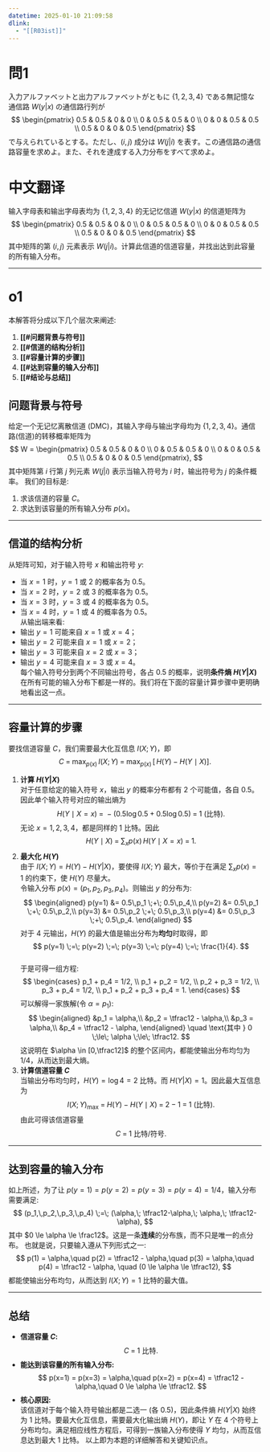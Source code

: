 ```yaml
---
datetime: 2025-01-10 21:09:58
dlink:
  - "[[R03ist]]"
---
```

# 問1
入力アルファベットと出力アルファベットがともに $\{1, 2, 3, 4\}$ である無記憶な通信路 $W(y|x)$ の通信路行列が
$$
\begin{pmatrix}
0.5 & 0.5 & 0 & 0 \\
0 & 0.5 & 0.5 & 0 \\
0 & 0 & 0.5 & 0.5 \\
0.5 & 0 & 0 & 0.5
\end{pmatrix}
$$
で与えられているとする。ただし、$(i, j)$ 成分は $W(j|i)$ を表す。この通信路の通信路容量を求めよ。また、それを達成する入力分布をすべて求めよ。
# 中文翻译
输入字母表和输出字母表均为 $\{1, 2, 3, 4\}$ 的无记忆信道 $W(y|x)$ 的信道矩阵为
$$
\begin{pmatrix}
0.5 & 0.5 & 0 & 0 \\
0 & 0.5 & 0.5 & 0 \\
0 & 0 & 0.5 & 0.5 \\
0.5 & 0 & 0 & 0.5
\end{pmatrix}
$$
其中矩阵的第 $(i, j)$ 元素表示 $W(j|i)$。计算此信道的信道容量，并找出达到此容量的所有输入分布。

---
# o1
本解答将分成以下几个层次来阐述:
1. **[[#问题背景与符号]]**  
2. **[[#信道的结构分析]]**  
3. **[[#容量计算的步骤]]**  
4. **[[#达到容量的输入分布]]**  
5. **[[#结论与总结]]**
## 问题背景与符号
给定一个无记忆离散信道 (DMC)，其输入字母与输出字母均为 $\{1,2,3,4\}$。通信路(信道)的转移概率矩阵为
$$
W = 
\begin{pmatrix}
0.5 & 0.5 & 0   & 0   \\
0   & 0.5 & 0.5 & 0   \\
0   & 0   & 0.5 & 0.5 \\
0.5 & 0   & 0   & 0.5 
\end{pmatrix},
$$
其中矩阵第 $i$ 行第 $j$ 列元素 $W(j|i)$ 表示当输入符号为 $i$ 时，输出符号为 $j$ 的条件概率。
我们的目标是:
1. 求该信道的容量 $C$。  
2. 求达到该容量的所有输入分布 $p(x)$。  
---
## 信道的结构分析
从矩阵可知，对于输入符号 $x$ 和输出符号 $y$:
- 当 $x = 1$ 时，$y = 1$ 或 $2$ 的概率各为 0.5。  
- 当 $x = 2$ 时，$y = 2$ 或 $3$ 的概率各为 0.5。  
- 当 $x = 3$ 时，$y = 3$ 或 $4$ 的概率各为 0.5。  
- 当 $x = 4$ 时，$y = 1$ 或 $4$ 的概率各为 0.5。  
从输出端来看:
- 输出 $y=1$ 可能来自 $x=1$ 或 $x=4$；  
- 输出 $y=2$ 可能来自 $x=1$ 或 $x=2$；  
- 输出 $y=3$ 可能来自 $x=2$ 或 $x=3$；  
- 输出 $y=4$ 可能来自 $x=3$ 或 $x=4$。  
每个输入符号分到两个不同输出符号，各占 0.5 的概率，说明**条件熵 $H(Y|X)$** 在所有可能的输入分布下都是一样的。我们将在下面的容量计算步骤中更明确地看出这一点。
---
## 容量计算的步骤
要找信道容量 $C$，我们需要最大化互信息 $I(X; Y)$，即
$$
C \;=\; \max_{p(x)}\,I(X;Y) \;=\; \max_{p(x)}\,\bigl[\,H(Y) \;-\; H(Y \mid X)\bigr].
$$
1. **计算 $H(Y|X)$**  
   对于任意给定的输入符号 $x$，输出 $y$ 的概率分布都有 2 个可能值，各自 0.5。因此单个输入符号对应的输出熵为
   $$
   H(Y \mid X=x) \;=\; -\bigl(0.5 \log 0.5 + 0.5 \log 0.5\bigr) \;=\; 1 \text{ (比特)}.
   $$
   无论 $x=1,2,3,4$，都是同样的 1 比特。因此
   $$
   H(Y \mid X) \;=\; \sum_{x} p(x)\,H(Y \mid X=x) \;=\; 1.
   $$
2. **最大化 $H(Y)$**  
   由于 $I(X; Y) = H(Y) - H(Y|X)$，要使得 $I(X; Y)$ 最大，等价于在满足 $\sum_x p(x) = 1$ 的约束下，使 $H(Y)$ 尽量大。  
   令输入分布 $p(x) = (p_1,\,p_2,\,p_3,\,p_4)$。则输出 $y$ 的分布为:
   $$
   \begin{aligned}
   p(y=1) &= 0.5\,p_1 \;+\; 0.5\,p_4,\\
   p(y=2) &= 0.5\,p_1 \;+\; 0.5\,p_2,\\
   p(y=3) &= 0.5\,p_2 \;+\; 0.5\,p_3,\\
   p(y=4) &= 0.5\,p_3 \;+\; 0.5\,p_4.
   \end{aligned}
   $$
   对于 4 元输出，$H(Y)$ 的最大值是输出分布为**均匀**时取得，即  
   $$
   p(y=1) \;=\; p(y=2) \;=\; p(y=3) \;=\; p(y=4) \;=\; \frac{1}{4}.
   $$  
   于是可得一组方程:
   $$
   \begin{cases}
   p_1 + p_4 = 1/2, \\
   p_1 + p_2 = 1/2, \\
   p_2 + p_3 = 1/2, \\
   p_3 + p_4 = 1/2, \\
   p_1 + p_2 + p_3 + p_4 = 1.
   \end{cases}
   $$
   可以解得一家族解(令 $\alpha = p_1$):
   $$
   \begin{aligned}
   &p_1 = \alpha,\\
   &p_2 = \tfrac12 - \alpha,\\
   &p_3 = \alpha,\\
   &p_4 = \tfrac12 - \alpha,
   \end{aligned}
   \quad \text{其中 } 0 \;\le\; \alpha \;\le\; \tfrac12.
   $$
   这说明在 $\alpha \in [0,\tfrac12]$ 的整个区间内，都能使输出分布均匀为 $1/4$，从而达到最大熵。
3. **计算信道容量 $C$**  
   当输出分布均匀时，$H(Y) = \log 4 = 2 \text{ 比特}$。而 $H(Y|X) = 1$。因此最大互信息为
   $$
   I(X;Y)_{\max} \;=\; H(Y) - H(Y \mid X) 
   \;=\; 2 \;-\; 1 
   \;=\; 1 \text{ (比特)}.
   $$
   由此可得该信道容量
   $$
   C \;=\; 1 \text{ 比特/符号}.
   $$
---
## 达到容量的输入分布
如上所述，为了让 $p(y=1)=p(y=2)=p(y=3)=p(y=4)=1/4$，输入分布需要满足:
$$
(p_1,\,p_2,\,p_3,\,p_4) \;=\; (\alpha,\; \tfrac12-\alpha,\; \alpha,\; \tfrac12-\alpha),
$$
其中 $0 \le \alpha \le \frac12$。这是一条**连续**的分布族，而不只是唯一的点分布。
也就是说，只要输入遵从下列形式之一:
$$
p(1) = \alpha,\quad p(2) = \tfrac12 - \alpha,\quad p(3) = \alpha,\quad p(4) = \tfrac12 - \alpha,
\quad (0 \le \alpha \le \tfrac12),
$$
都能使输出分布均匀，从而达到 $I(X;Y) = 1$ 比特的最大值。

---
## 总结
- **信道容量 $C$:**  
  $$
  C \;=\; 1 \text{ 比特}.
  $$
- **能达到该容量的所有输入分布:**  
  $$
  p(x=1) = p(x=3) = \alpha,\quad 
  p(x=2) = p(x=4) = \tfrac12 - \alpha,\quad 
  0 \le \alpha \le \tfrac12.
  $$
- **核心原因:**  
  该信道对于每个输入符号输出都是二选一 (各 0.5)，因此条件熵 $H(Y|X)$ 始终为 1 比特。要最大化互信息，需要最大化输出熵 $H(Y)$，即让 $Y$ 在 4 个符号上分布均匀。满足相应线性方程后，可得到一族输入分布使得 $Y$ 均匀，从而互信息达到最大 1 比特。
以上即为本题的详细解答和关键知识点。